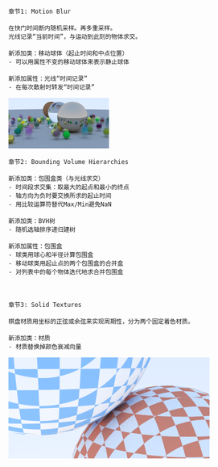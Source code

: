 
    章节1: Motion Blur
    
    在快门时间断内随机采样。再多重采样。
    光线记录“当前时间”，与运动到此刻的物体求交。
    
    新添加类：移动球体（起止时间和中点位置）
    - 可以用属性不变的移动球体来表示静止球体
    
    新添加属性：光线“时间记录”
    - 在每次散射时转发“时间记录”

![alt text](https://github.com/Wayne716/Graphics/blob/master/Ray%20Tracing%20The%20Next%20Week/images/blur.png?raw=true)

    章节2: Bounding Volume Hierarchies
    
    新添加类：包围盒类（与光线求交）
    - 时间段求交集：取最大的起点和最小的终点
    - 轴方向为负时要交换所求的起止时间
    - 用比较运算符替代Max/Min避免NaN
    
    新添加类：BVH树
    - 随机选轴排序递归建树
    
    新添加属性：包围盒
    - 球类用球心和半径计算包围盒
    - 移动球类用起止点的两个包围盒的合并盒
    - 对列表中的每个物体迭代地求合并包围盒



    章节3: Solid Textures
    
    棋盘材质用坐标的正弦或余弦来实现周期性，分为两个固定着色材质。
    
    新添加类：材质
    - 材质替换掉颜色衰减向量
    
![alt text](https://github.com/Wayne716/Graphics/blob/master/Ray%20Tracing%20The%20Next%20Week/images/two_spheres.png?raw=true)
